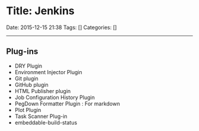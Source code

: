 # Title: Jenkins

Date: 2015-12-15 21:38
Tags: []
Categories: []

---

## Plug-ins

* DRY Plugin
* Environment Injector Plugin
* Git plugin
* GitHub plugin
* HTML Publisher plugin
* Job Configuration History Plugin
* PegDown Formatter Plugin : For markdown
* Plot Plugin
* Task Scanner Plug-in
* embeddable-build-status
